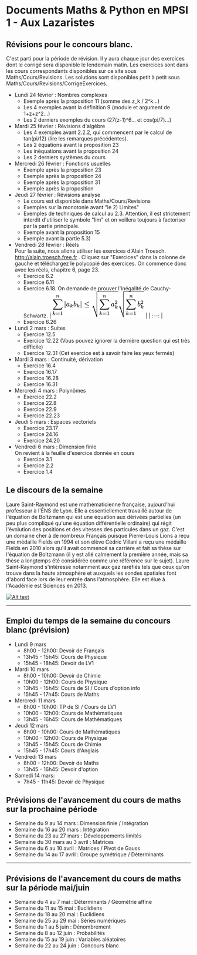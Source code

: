 # Documents Maths & Python en MPSI 1 - Aux Lazaristes

## Révisions pour le concours blanc.

C'est parti pour la période de révision. Il y aura chaque jour des exercices dont le corrigé sera disponible le lendemain matin. Les exercices sont dans les cours correspondants disponibles sur ce site sous Maths/Cours/Revisions. Les solutions sont disponibles petit à petit sous Maths/Cours/Revisions/CorrigeExercices.

* Lundi 24 février : Nombres complexes
    * Exemple après la proposition 11 (somme des z_k / 2^k...)
    * Les 4 exemples avant la définition 9 (module et argument de 1+z+z^2...)
    * Les 2 derniers exemples du cours (27(z-1)^6... et cos(pi/7)...)
* Mardi 25 février : Révisions d'algèbre
    * Les 4 exemples avant 2.2.2, qui commencent par le calcul de tan(pi/12) (lire les remarques précédentes).
    * Les 2 équations avant la proposition 23
    * Les inéquations avant la proposition 24
    * Les 2 derniers systèmes du cours
* Mercredi 26 février : Fonctions usuelles
    * Exemple après la proposition 23
    * Exemple après la proposition 24
    * Exemple après la proposition 31
    * Exemple après la proposition 
* Jeudi 27 février : Révisions analyse
    * Le cours est disponible  dans Maths/Cours/Revisions
    * Exemples sur la monotonie avant "le 2) Limites"
    * Exemples de techniques de calcul au 2.3. Attention, il est strictement interdit d'utiliser le symbole "lim" et on veillera toujours à factoriser par la partie principale.
    * Exemple avant la proposition 15
    * Exemple avant la partie 5.3)
* Vendredi 28 février : Réels  
    Pour la suite, nous allons utiliser les exercices d'Alain Troesch. http://alain.troesch.free.fr . Cliquez sur "Exercices" dans la colonne de gauche et téléchargez le polycopié des exercices. On commence donc avec les réels, chapitre 6, page 23.
    * Exercice 6.2
    * Exercice 6.11
    * Exercice 6.18. On demande de prouver l'inégalité de Cauchy-Schwartz.
      | ![cauchy-schwarz](img/cauchy.png) |
      | :--: | 
    * Exercice 6.26
* Lundi 2 mars : Suites
    * Exercice 12.5
    * Exercice 12.22 (Vous pouvez ignorer la dernière question qui est très difficile)
    * Exercice 12.31 (Cet exercice est à savoir faire les yeux fermés)
* Mardi 3 mars : Continuité, dérivation
    * Exercice 16.4
    * Exercice 16.17
    * Exercice 16.28
    * Exercice 16.31
* Mercredi 4 mars : Polynômes
    * Exercice 22.2
    * Exercice 22.8
    * Exercice 22.9
    * Exercice 22.23
* Jeudi 5 mars : Espaces vectoriels
    * Exercice 23.17
    * Exercice 24.16
    * Exercice 24.20
* Vendredi 6 mars : Dimension finie  
    On revient à la feuille d'exercice donnée en cours
    * Exercice 3.1
    * Exercice 2.2
    * Exercice 1.4

## Le discours de la semaine

Laure Saint-Raymond est une mathématicienne française, aujourd'hui professeur à l'ENS de Lyon. Elle a essentiellement travaillé autour de l'équation de Boltzmann qui est une équation aux dérivées partielles (un peu plus compliqué qu'une équation différentielle ordinaire) qui régit l'évolution des positions et des vitesses des particules dans un gaz. C'est un domaine cher à de nombreux Français puisque Pierre-Louis Lions a reçu une médaille Fields en 1994 et son élève Cédric Villani a reçu une médaille Fields en 2010 alors qu'il avait commencé sa carrière et fait sa thèse sur l'équation de Boltzmann (il y est allé calmement la première année, mais sa thèse a longtemps été considérée comme une référence sur le sujet). Laure Saint-Raymond s'intéresse notamment aux gaz raréfiés tels que ceux qu'on trouve dans la haute atmosphère et auxquels les sondes spatiales font d'abord face lors de leur entrée dans l'atmosphère. Elle est élue à l'Académie est Sciences en 2013.

[![Alt text](https://img.youtube.com/vi/2Dfyub-_TLU/0.jpg)](https://www.youtube.com/watch?v=2Dfyub-_TLU)

---

## Emploi du temps de la semaine du concours blanc (prévision)

* Lundi 9 mars
    *  8h00 - 12h00: Devoir de Français
    * 13h45 - 15h45: Cours de Physique 
    * 15h45 - 18h45: Devoir de LV1
* Mardi 10 mars
    *  8h00 - 10h00: Devoir de Chimie
    * 10h00 - 12h00: Cours de Physique
    * 13h45 - 15h45: Cours de SI / Cours d'option info
    * 15h45 - 17h45: Cours de Maths
* Mercredi 11 mars
    *  8h00 - 10h00: TP de SI / Cours de LV1
    * 10h00 - 12h00: Cours de Mathématiques
    * 13h45 - 16h45: Cours de Mathématiques
* Jeudi 12 mars
    *  8h00 - 10h00: Cours de Mathématiques
    * 10h00 - 12h00: Cours de Physique
    * 13h45 - 15h45: Cours de Chimie
    * 15h45 - 17h45: Cours d'Anglais
* Vendredi 13 mars
    *  8h00 - 12h00: Devoir de Maths
    * 13h45 - 16h45: Devoir d'option
* Samedi 14 mars:
    *  7h45 - 11h45: Devoir de Physique

## Prévisions de l'avancement du cours de maths sur la prochaine période

* Semaine du 9 au 14 mars : Dimension finie / Intégration
* Semaine du 16 au 20 mars : Intégration
* Semaine du 23 au 27 mars : Développements limités
* Semaine du 30 mars au 3 avril : Matrices
* Semaine du 6 au 10 avril : Matrices / Pivot de Gauss
* Semaine du 14 au 17 avril : Groupe symétrique / Déterminants

---

## Prévisions de l'avancement du cours de maths sur la période mai/juin

* Semaine du 4 au 7 mai : Déterminants / Géométrie affine
* Semaine du 11 au 15 mai : Euclidiens
* Semaine du 18 au 20 mai : Euclidiens
* Semaine du 25 au 29 mai : Séries numériques
* Semaine du 1 au 5 juin : Dénombrement
* Semaine du 8 au 12 juin : Probabilités
* Semaine du 15 au 19 juin : Variables aléatoires
* Semaine du 22 au 24 juin : Concours blanc
